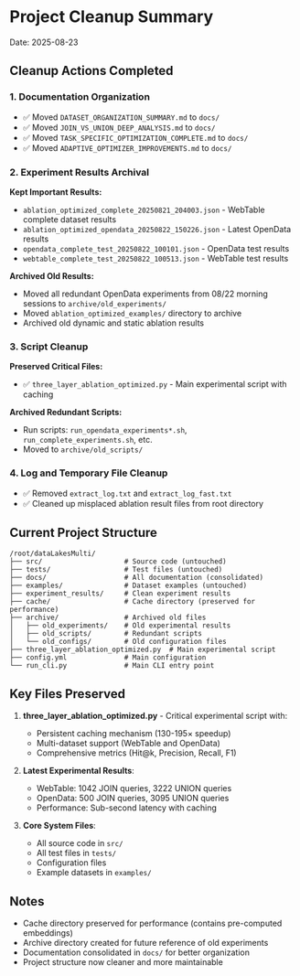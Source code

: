 # Project Cleanup Summary
Date: 2025-08-23

## Cleanup Actions Completed

### 1. Documentation Organization
- ✅ Moved `DATASET_ORGANIZATION_SUMMARY.md` to `docs/`
- ✅ Moved `JOIN_VS_UNION_DEEP_ANALYSIS.md` to `docs/`
- ✅ Moved `TASK_SPECIFIC_OPTIMIZATION_COMPLETE.md` to `docs/`
- ✅ Moved `ADAPTIVE_OPTIMIZER_IMPROVEMENTS.md` to `docs/`

### 2. Experiment Results Archival
**Kept Important Results:**
- `ablation_optimized_complete_20250821_204003.json` - WebTable complete dataset results
- `ablation_optimized_opendata_20250822_150226.json` - Latest OpenData results
- `opendata_complete_test_20250822_100101.json` - OpenData test results
- `webtable_complete_test_20250822_100513.json` - WebTable test results

**Archived Old Results:**
- Moved all redundant OpenData experiments from 08/22 morning sessions to `archive/old_experiments/`
- Moved `ablation_optimized_examples/` directory to archive
- Archived old dynamic and static ablation results

### 3. Script Cleanup
**Preserved Critical Files:**
- ✅ `three_layer_ablation_optimized.py` - Main experimental script with caching

**Archived Redundant Scripts:**
- Run scripts: `run_opendata_experiments*.sh`, `run_complete_experiments.sh`, etc.
- Moved to `archive/old_scripts/`

### 4. Log and Temporary File Cleanup
- ✅ Removed `extract_log.txt` and `extract_log_fast.txt`
- ✅ Cleaned up misplaced ablation result files from root directory

## Current Project Structure

```
/root/dataLakesMulti/
├── src/                    # Source code (untouched)
├── tests/                  # Test files (untouched)
├── docs/                   # All documentation (consolidated)
├── examples/               # Dataset examples (untouched)
├── experiment_results/     # Clean experiment results
├── cache/                  # Cache directory (preserved for performance)
├── archive/                # Archived old files
│   ├── old_experiments/    # Old experimental results
│   ├── old_scripts/        # Redundant scripts
│   └── old_configs/        # Old configuration files
├── three_layer_ablation_optimized.py  # Main experimental script
├── config.yml              # Main configuration
└── run_cli.py              # Main CLI entry point
```

## Key Files Preserved
1. **three_layer_ablation_optimized.py** - Critical experimental script with:
   - Persistent caching mechanism (130-195× speedup)
   - Multi-dataset support (WebTable and OpenData)
   - Comprehensive metrics (Hit@k, Precision, Recall, F1)

2. **Latest Experimental Results**:
   - WebTable: 1042 JOIN queries, 3222 UNION queries
   - OpenData: 500 JOIN queries, 3095 UNION queries
   - Performance: Sub-second latency with caching

3. **Core System Files**:
   - All source code in `src/`
   - All test files in `tests/`
   - Configuration files
   - Example datasets in `examples/`

## Notes
- Cache directory preserved for performance (contains pre-computed embeddings)
- Archive directory created for future reference of old experiments
- Documentation consolidated in `docs/` for better organization
- Project structure now cleaner and more maintainable
